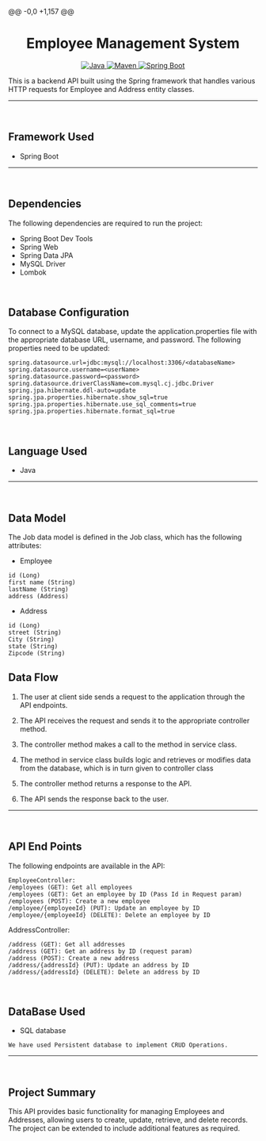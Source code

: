 @@ -0,0 +1,157 @@
<h1 align = "center"> Employee Management System </h1>

<p align="center">
<a href="Java url">
    <img alt="Java" src="https://img.shields.io/badge/Java->=8-darkblue.svg" />
</a>
<a href="Maven url" >
    <img alt="Maven" src="https://img.shields.io/badge/maven-3.0.5-brightgreen.svg" />
</a>
<a href="Spring Boot url" >
    <img alt="Spring Boot" src="https://img.shields.io/badge/Spring Boot-3.0.6-brightgreen.svg" />
</a>
</p>
This is a backend API built using the Spring framework that handles various HTTP requests for Employee and Address entity classes.

---
<br>

## Framework Used
* Spring Boot

---
<br>

## Dependencies
The following dependencies are required to run the project:

* Spring Boot Dev Tools
* Spring Web
* Spring Data JPA
* MySQL Driver
* Lombok

<br>

## Database Configuration
To connect to a MySQL database, update the application.properties file with the appropriate database URL, username, and password. The following properties need to be updated:
```
spring.datasource.url=jdbc:mysql://localhost:3306/<databaseName>
spring.datasource.username=<userName>
spring.datasource.password=<password>
spring.datasource.driverClassName=com.mysql.cj.jdbc.Driver
spring.jpa.hibernate.ddl-auto=update
spring.jpa.properties.hibernate.show_sql=true
spring.jpa.properties.hibernate.use_sql_comments=true
spring.jpa.properties.hibernate.format_sql=true
```
<br>

## Language Used
* Java

---
<br>

## Data Model

The Job data model is defined in the Job class, which has the following attributes:
<br>

* Employee
```
id (Long)
first name (String)
lastName (String)
address (Address)
```

* Address
```
id (Long)
street (String)
City (String)
state (String)
Zipcode (String)
```
## Data Flow

1. The user at client side sends a request to the application through the API endpoints.
2. The API receives the request and sends it to the appropriate controller method.
3. The controller method makes a call to the method in service class.

4. The method in service class builds logic and retrieves or modifies data from the database, which is in turn given to controller class
5. The controller method returns a response to the API.
6. The API sends the response back to the user.

---

<br>


## API End Points 

The following endpoints are available in the API:

```
EmployeeController:
/employees (GET): Get all employees 
/employees (GET): Get an employee by ID (Pass Id in Request param)
/employees (POST): Create a new employee
/employee/{employeeId} (PUT): Update an employee by ID
/employee/{employeeId} (DELETE): Delete an employee by ID
```

AddressController:
```
/address (GET): Get all addresses 
/address (GET): Get an address by ID (request param)
/address (POST): Create a new address
/address/{addressId} (PUT): Update an address by ID
/address/{addressId} (DELETE): Delete an address by ID
```
<br>

## DataBase Used
* SQL database
```
We have used Persistent database to implement CRUD Operations.
```
---
<br>

## Project Summary

This API provides basic functionality for managing Employees and Addresses, allowing users to create, update, retrieve, and delete records. 
The project can be extended to include additional features as required.
